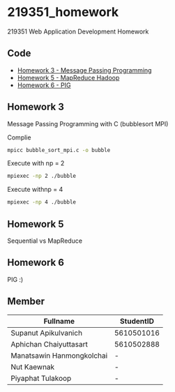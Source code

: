 # 219351_homework
219351 Web Application Development Homework

Code
---
- [Homework 3 - Message Passing Programming](hw3)
- [Homework 5 - MapReduce Hadoop](hw5)
- [Homework 6 - PIG](hw6)

Homework 3
---------
Message Passing Programming with C (bubblesort MPI)

Complie
```bash
mpicc bubble_sort_mpi.c -o bubble
```
Execute with np = 2
```bash
mpiexec -np 2 ./bubble 
```
Execute withnp = 4
```bash
mpiexec -np 4 ./bubble 
```

Homework 5
---------
Sequential vs MapReduce

Homework 6
---------
PIG :)

Member
---
Fullname | StudentID
------------ | -------------
Supanut Apikulvanich | 5610501016
Aphichan Chaiyuttasart | 5610502888
Manatsawin Hanmongkolchai | -
Nut Kaewnak | -
Piyaphat Tulakoop | -


